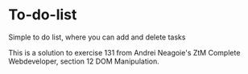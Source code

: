 # To-do-list
Simple to do list, where you can add and delete tasks

This is a solution to exercise 131 from Andrei Neagoie's ZtM Complete Webdeveloper, section 12 DOM Manipulation.

